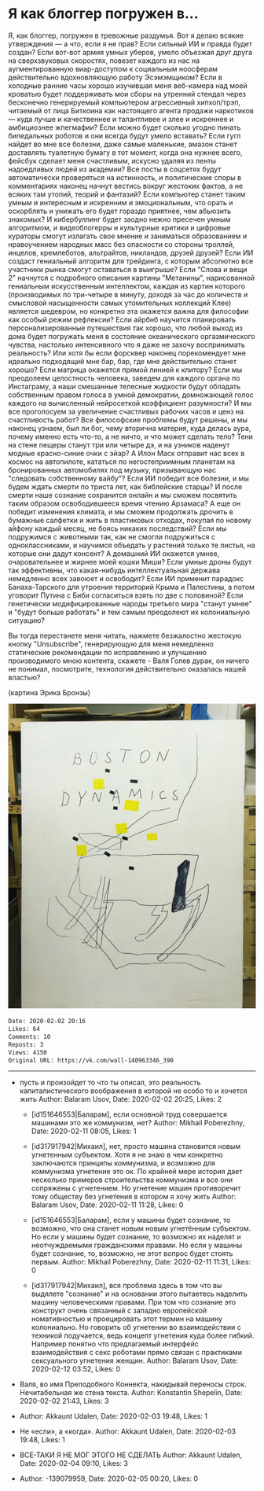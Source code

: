 # Я как блоггер погружен в...

Я, как блоггер, погружен в тревожные раздумья. Вот я делаю всякие утверждения — а что, если я не прав? Если сильный ИИ и правда будет создан? Если вот-вот армия умных уберов, умело объезжая друг друга на сверхзвуковых скоростях, повезет каждого из нас на аугментированную виар-доступом к социальным ноосферам действительно вдохновляющую работу Эсэмэмщиком? Если в холодные ранние часы хорошо изучившая меня веб-камера над моей кроватью будет поддерживать мои сборы на утренний стендап через бесконечно генерируемый компьютером агрессивный хипхоп/трэп, читаемый от лица Биткоина как настоящего агента продажи наркотиков — куда лучше и качественнее и талантливее и злее и искреннее и амбициознее жпегмафии? Если можно будет сколько угодно пинать бипедальных роботов и они всегда будут умело вставать? Если гугл найдет во мне все болезни, даже самые маленькие, амазон станет доставлять туалетную бумагу в тот момент, когда она нужнее всего, фейсбук сделает меня счастливым, искусно удаляя из ленты надоедливых людей из академии? Все посты в соцсетях будут автоматически проверяться на истинность, и политические споры в комментариях наконец начнут вестись вокруг жестоких фактов, а не всяких там утопий, теорий и фантазий? Если компьютер станет таким умным и интересным и искренним и эмоциональным, что орать и оскорблять и унижать его будет гораздо приятнее, чем абьюзить знакомых? И кибербуллинг будет заодно нежно пресечен умным алгоритмом, и видеоблогерры и культурные критики и цифровые кураторы смогут излагать свое мнение и заниматься образованием и нравоучением народных масс без опасности со стороны троллей, инцелов, кремлеботов, альтрайтов, никландов, друзей друзей? Если ИИ создаст гениальный алгоритм для трейдинга, с которым абсолютно все участники рынка смогут оставаться в выигрыше? Если "Слова и вещи 2" начнутся с подробного описания картины "Метанины", нарисованной гениальным искусственным интеллектом, каждая из картин которого (производимых по три-четыре в минуту, доходя за час до количеств и смысловой насыщенности самых утомительных коллекций Клее) является шедевром, но конкретно эта окажется важна для философии как особый режим рефлексии? Если айрбнб научится планировать персонализированные путешествия так хорошо, что любой выход из дома будет погружать меня в состояние океанического оргазмического чувства, настолько интенсивного что я даже не захочу воспринимать реальность? Или хотя бы если форсквер наконец порекомендует мне идеально подходящий мне бар, бар, где мне действительно станет хорошо? Если матрица окажется прямой линией к клитору? Если мы преодолеем целостность человека, заведем для каждого органа по Инстаграму, а наши смешанные телесные жидкости будут обладать собственным правом голоса в умной демократии, домножающей голос каждого на вычисленный нейросеткой коэффициент разумности? И мы все проголосуем за увеличение счастливых рабочих часов и ценз на счастливость работ? Все философские проблемы будут решены, и мы наконец узнаем, был ли бог, чему вторична материя, куда делась аура, почему именно есть что-то, а не ничто, и что может сделать тело? Тени на стене пещеры станут три или четыре дэ, и на узников наденут модные красно-синие очки с эйар? А Илон Маск отправит нас всех в космос на автопилоте, кататься по негостеприимным планетам на бронированных автомобилях под музыку, призывающую нас "следовать собственному вайбу"? Если ИИ победит все болезни, и мы будем ждать смерти по триста лет, как библейские старцы? И после смерти наше сознание сохранится онлайн и мы сможем посвятить таким образом освободившееся время чтению Арзамаса? А еще он победит изменения климата, и мы сможем продолжать дрочить в бумажные салфетки и жить в пластиковых отходах, покупая по новому айфону каждый месяц, не боясь никаких последствий? Если мы подружимся с животными так, как не смогли подружиться с одноклассниками, и научимся объедать у растений только те листья, на которые они дадут консент? А домашний ИИ окажется умнее, очаровательнее и жирнее моей кошки Миши? Если умные дроны будут так эффективны, что какая-нибудь интеллектуальная держава немедленно всех завоюет и освободит? Если ИИ применит парадокс Банаха-Тарского для утроения территорий Крыма и Палестины, а потом уговорит Путина с Биби согласиться взять по две с половиной? Если генетически модифицированные народы третьего мира "станут умнее" и "будут больше работать" и тем самым преодолеют их колониальную ситуацию? 

Вы тогда перестанете меня читать, нажмете безжалостно жестокую кнопку "Unsubscribe", генерирующую для меня немедленно статические рекомендации по исправлению и улучшению производимого мною контента, скажете - Валя Голев дурак, он ничего не понимал, посмотрите, технология действительно оказалась нашей властью?

(картина Эрика Бронзы)

![](attachments/457239118.jpg)

    Date: 2020-02-02 20:16
    Likes: 64
    Comments: 10
    Reposts: 3
    Views: 4150
    Original URL: https://vk.com/wall-140963346_390



--------------------

  * пусть и произойдет то что ты описал, это реальность капиталистического воображения в которой не особо то и хочется жить
    Author: Balaram Usov, Date: 2020-02-02 20:25, Likes: 2

      * [id151646553|Баларам], если основной труд совершается машинами это же коммунизм, нет?
        Author: Mikhail Poberezhny, Date: 2020-02-11 08:05, Likes: 1

      * [id317917942|Михаил], нет, просто машина становится новым угнетенным субъектом. Хотя я не знаю в чем конкретно заключаются принципы коммунизма, и возможно для коммунизма угнетение это ок. По крайней мере история дает несколько примеров строительства коммунизма и все они сопряжены с угнетением.
        Но угнетение машин противоречит тому обществу без угнетения в котором я хочу жить
        Author: Balaram Usov, Date: 2020-02-11 11:28, Likes: 0

      * [id151646553|Баларам], если у машины будет сознание, то возможно, что она станет новым новым угнетённым субъектом. Но если у машины будет сознание, то возможно их наделят и неотчуждаемыми гражданскими правами. Но если у машины будет сознание, то, возможно, не этот вопрос будет стоять первым.
        Author: Mikhail Poberezhny, Date: 2020-02-11 11:31, Likes: 0

      * [id317917942|Михаил], вся проблема здесь в том что вы выдялете "сознание" и на основании этого пытаетесь наделить машину человеческими правами. При том что сознание это конструкт очень связанный с западно европейской номативностью и проецировать этот термин на машину колониально. Но говорить об угнетении во взаимодействии с техникой подучается, ведь концепт угнетения куда более гибкий. Например понятно что предлагаемый интерфейс взаимодействия с секс роботами  прямо связан с практиками сексуального угнетения женщин.
        Author: Balaram Usov, Date: 2020-02-12 03:52, Likes: 0


  * Валя, во имя Преподобного Коннекта, накидывай переносы строк. Нечитабельная же стена текста.
    Author: Konstantin Shepelin, Date: 2020-02-02 21:43, Likes: 3


  * 
    Author: Akkaunt Udalen, Date: 2020-02-03 19:48, Likes: 1


  * Не «если», а «когда».
    Author: Akkaunt Udalen, Date: 2020-02-03 19:48, Likes: 1


  * ВСЕ-ТАКИ Я НЕ МОГ ЭТОГО НЕ СДЕЛАТЬ
    Author: Akkaunt Udalen, Date: 2020-02-04 09:10, Likes: 3


  * 
    Author: -139079959, Date: 2020-02-05 00:20, Likes: 0

